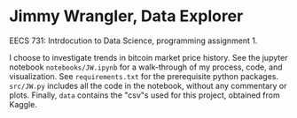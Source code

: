 # Jimmy Wrangler, Data Explorer

EECS 731: Intrdocution to Data Science, programming assignment 1.

I choose to investigate trends in bitcoin market price history. See the jupyter notebook `notebooks/JW.ipynb` for a walk-through of my process, code, and visualization. See `requirements.txt` for the prerequisite python packages. `src/JW.py` includes all the
code in the notebook, without any commentary or plots. Finally, `data` contains the
"csv"s used for this project, obtained from Kaggle.
